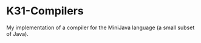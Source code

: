 # K31-Compilers
My implementation of a compiler for the MiniJava language (a small subset of Java). 
